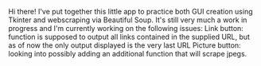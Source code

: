 Hi there! I've put together this little app to practice both GUI creation using Tkinter and webscraping via Beautiful Soup. 
It's still very much a work in progress and I'm currently working on the following issues:
Link button: function is supposed to output all links contained in the supplied URL, but as of now the only output displayed is the very last URL
Picture button: looking into possibly adding an additional function that will scrape jpegs.